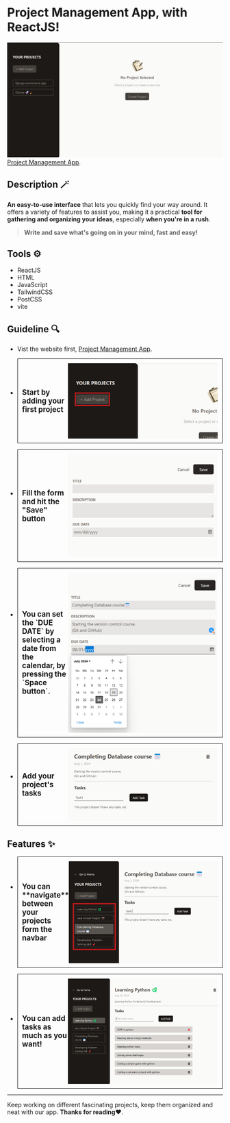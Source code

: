 # Project Management App, with ReactJS! 
![Website's main page interface](/public/readme-images/image.png)
[Project Management App](https://project-management-app-og.netlify.app/). 

## Description 🪄
**An easy-to-use interface** that lets you quickly find your way around. It offers a variety of features to assist you, making it a practical **tool for gathering and organizing your ideas**, especially **when you're in a rush**.

> **Write and save what's going on in your mind, fast and easy!**

## Tools ⚙️
* ReactJS
* HTML
* JavaScript
* TailwindCSS
* PostCSS
* vite

## Guideline 🔍
* Vist the website first, [Project Management App](https://project-management-app-og.netlify.app/). 

* <p style="display: flex; justify-content: space-around; align-items: center; border: 1px solid; padding:10px;">
    <strong style="font-size: 1.06rem">Start by adding your first project</strong> 
    <img width="350" align="left" alt="+ Add Project button, A screenshot from the webiste." style="margin-right:1px;" src="./public/readme-images/image-2.png">
</p> 

* <p style="display: flex; justify-content: space-around; align-items: center; border: 1px solid; padding:10px;">
    <strong style="font-size: 1.06rem">Fill the form and hit the "Save" button</strong> 
    <img width="350" align="left" alt="Project Form interface" style="margin-right:1px;" src="./public/readme-images/image-3.png">
</p> 

* <p style="display: flex; justify-content: space-around; align-items: center; border: 1px solid; padding:10px;">
    <strong style="font-size: 1.06rem">You can set the `DUE DATE` by selecting a date from the calendar, by pressing the `Space button`.</strong> 
    <img width="350" align="left" alt="Due data, calender, a screenshot." style="margin-right:1px;" src="./public/readme-images/image-4.png">
</p> 

* <p style="display: flex; justify-content: space-around; align-items: center; border: 1px solid; padding:10px;">
    <strong style="font-size: 1.06rem">Add your project's tasks</strong> 
    <img width="350" align="left" alt="Adding task interface" style="margin-right:1px;" src="./public/readme-images/image-8.png">
</p> 

## Features ✨

* <p style="display: flex; justify-content: space-around; align-items: center; border: 1px solid; padding:10px;">
    <strong style="font-size: 1.06rem">You can **navigate** between your projects form the navbar</strong> 
    <img width="350" align="left" alt="Sidebar interface, to navigate between user's projects" style="margin-right:1px;" src="./public/readme-images/image-9.png">
</p> 

* <p style="display: flex; justify-content: space-around; align-items: center; border: 1px solid; padding:10px;">
    <strong style="font-size: 1.06rem">You can add tasks as much as you want!</strong> 
    <img width="350" align="left" alt="App interface" style="margin-right:1px;" src="./public/readme-images/image-5.png">
</p> 

---

Keep working on different fascinating projects, keep them organized and neat with our app. **Thanks for reading**❤️.